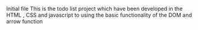 Initial file
This is the todo list project which have been developed in the HTML , CSS  and javascript to using the basic functionality of the DOM and arrow function
